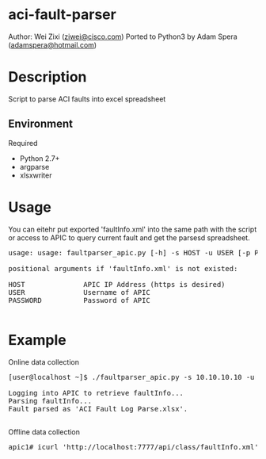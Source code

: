 aci-fault-parser
=============
Author: Wei Zixi (ziwei@cisco.com)
Ported to Python3 by Adam Spera (adamspera@hotmail.com)

# Description
Script to parse ACI faults into excel spreadsheet

## Environment
Required
* Python 2.7+
* argparse
* xlsxwriter

# Usage
You can eitehr put exported 'faultInfo.xml' into the same path with the script or access to APIC to query current fault and get the parsesd spreadsheet.

<pre>
usage: usage: faultparser_apic.py [-h] -s HOST -u USER [-p PASSWORD]

positional arguments if 'faultInfo.xml' is not existed:

HOST              APIC IP Address (https is desired)
USER              Username of APIC
PASSWORD          Password of APIC

</pre>
# Example

Online data collection

<pre>
[user@localhost ~]$ ./faultparser_apic.py -s 10.10.10.10 -u admin -p Pas$w0rd

Logging into APIC to retrieve faultInfo...
Parsing faultInfo...
Fault parsed as 'ACI Fault Log Parse.xlsx'.

</pre>

Offline data collection

<pre>
apic1# icurl 'http://localhost:7777/api/class/faultInfo.xml' > faultInfo.xml
</pre>

</pre>
